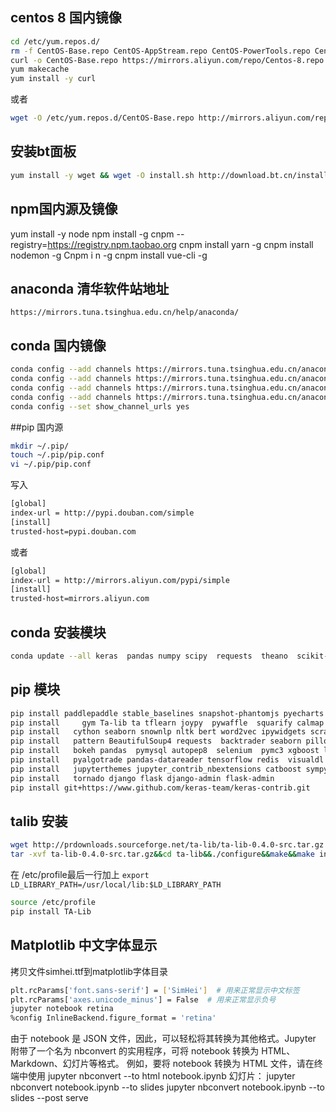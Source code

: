

## centos 8 国内镜像

```bash
cd /etc/yum.repos.d/
rm -f CentOS-Base.repo CentOS-AppStream.repo CentOS-PowerTools.repo CentOS-centosplus.repo CentOS-Extras.repo
curl -o CentOS-Base.repo https://mirrors.aliyun.com/repo/Centos-8.repo
yum makecache
yum install -y curl
```
或者
```bash
wget -O /etc/yum.repos.d/CentOS-Base.repo http://mirrors.aliyun.com/repo/Centos-8.repo
```

## 安装bt面板

```bash
yum install -y wget && wget -O install.sh http://download.bt.cn/install/install_6.0.sh && sh install.sh
```
## npm国内源及镜像
yum install -y node
npm install -g cnpm --registry=https://registry.npm.taobao.org
cnpm install yarn -g
cnpm install nodemon -g
Cnpm i n -g
cnpm install vue-cli -g

## anaconda 清华软件站地址

`https://mirrors.tuna.tsinghua.edu.cn/help/anaconda/`

## conda 国内镜像
```bash
conda config --add channels https://mirrors.tuna.tsinghua.edu.cn/anaconda/pkgs/free/
conda config --add channels https://mirrors.tuna.tsinghua.edu.cn/anaconda/cloud/conda-forge 
conda config --add channels https://mirrors.tuna.tsinghua.edu.cn/anaconda/cloud/msys2/
conda config --add channels https://mirrors.tuna.tsinghua.edu.cn/anaconda/cloud/pytorch/
conda config --set show_channel_urls yes
```


##pip 国内源
```bash
mkdir ~/.pip/
touch ~/.pip/pip.conf
vi ~/.pip/pip.conf
```
写入
```bash
[global]
index-url = http://pypi.douban.com/simple
[install]
trusted-host=pypi.douban.com
```
或者
```bash
[global]
index-url = http://mirrors.aliyun.com/pypi/simple
[install]
trusted-host=mirrors.aliyun.com
```

## conda 安装模块
```bash
conda update --all keras  pandas numpy scipy  requests  theano  scikit-learn bcolz mysqlclient clang llvm line_profiler  
```

## pip 模块

```bash
pip install paddlepaddle stable_baselines snapshot-phantomjs pyecharts torch
pip install 	gym Ta-lib ta tflearn joypy  pywaffle  squarify calmap  bs4 urllib3 backtrader 
pip install   cython seaborn snownlp nltk bert word2vec ipywidgets scrapy jieba tushare baostock openpyxl 
pip install   pattern BeautifulSoup4 requests  backtrader seaborn pillow statsmodels keras scikit-Learn  
pip install   bokeh pandas  pymysql autopep8  selenium  pymc3 xgboost lightgbm pymysql sqlalchemy autopep8 
pip install   pyalgotrade pandas-datareader tensorflow redis  visualdl  superset alphalens statsmodels pyecharts 
pip install   jupyterthemes jupyter_contrib_nbextensions catboost sympy better_exceptions  
pip install   tornado django flask django-admin flask-admin
pip install git+https://www.github.com/keras-team/keras-contrib.git
```

## talib 安装

```bash
wget http://prdownloads.sourceforge.net/ta-lib/ta-lib-0.4.0-src.tar.gz
tar -xvf ta-lib-0.4.0-src.tar.gz&&cd ta-lib&&./configure&&make&&make install
```
在 /etc/profile最后一行加上
`export LD_LIBRARY_PATH=/usr/local/lib:$LD_LIBRARY_PATH`
```bash
source /etc/profile
pip install TA-Lib
```

##  Matplotlib 中文字体显示
拷贝文件simhei.ttf到matplotlib字体目录
```bash
plt.rcParams['font.sans-serif'] = ['SimHei']  # 用来正常显示中文标签
plt.rcParams['axes.unicode_minus'] = False  # 用来正常显示负号
jupyter notebook retina
%config InlineBackend.figure_format = 'retina'
```
由于 notebook 是 JSON 文件，因此，可以轻松将其转换为其他格式。Jupyter 附带了一个名为 nbconvert 的实用程序，可将 notebook 转换为 HTML、Markdown、幻灯片等格式。
例如，要将 notebook 转换为 HTML 文件，请在终端中使用
jupyter nbconvert --to html notebook.ipynb
幻灯片：
jupyter nbconvert notebook.ipynb --to slides
jupyter nbconvert notebook.ipynb --to slides --post serve
